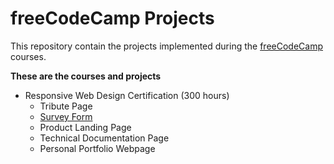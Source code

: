 # freeCodeCamp Projects

This repository contain the projects implemented during the [freeCodeCamp](https://www.freecodecamp.org/) courses.

**These are the courses and projects**
* Responsive Web Design Certification (300 hours)
    - Tribute Page
    - [Survey Form](https://codepen.io/samueljgoes/pen/abOJYXM)
    - Product Landing Page
    - Technical Documentation Page
    - Personal Portfolio Webpage
